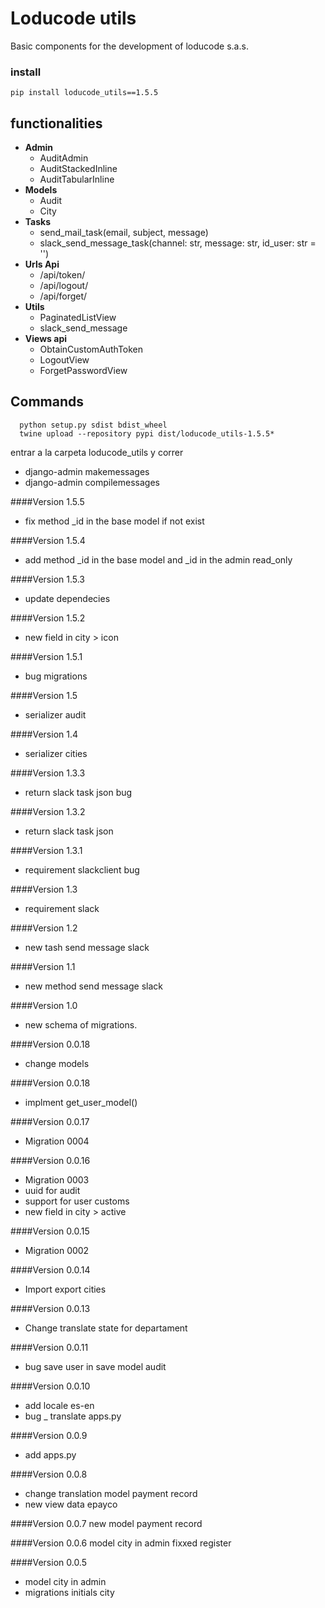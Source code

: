 # Loducode utils

Basic components for the development of loducode s.a.s.

### install

`pip install loducode_utils==1.5.5`

## functionalities

- **Admin**
    - AuditAdmin
    - AuditStackedInline
    - AuditTabularInline
- **Models**
    - Audit
    - City  
- **Tasks**
    - send_mail_task(email, subject, message)
    - slack_send_message_task(channel: str, message: str, id_user: str = '')
- **Urls Api**
    - /api/token/
    - /api/logout/
    - /api/forget/
- **Utils**
    - PaginatedListView
    - slack_send_message
- **Views api**
    - ObtainCustomAuthToken
    - LogoutView
    - ForgetPasswordView

## Commands

```
  python setup.py sdist bdist_wheel
  twine upload --repository pypi dist/loducode_utils-1.5.5*
```

entrar a la carpeta loducode_utils y correr
- django-admin makemessages
- django-admin compilemessages

####Version 1.5.5
- fix method _id in the base model if not exist

####Version 1.5.4
- add method _id in the base model and _id in the admin read_only

####Version 1.5.3
- update dependecies

####Version 1.5.2
- new field in city > icon

####Version 1.5.1
- bug migrations

####Version 1.5
- serializer audit

####Version 1.4
- serializer cities

####Version 1.3.3
- return slack task json bug

####Version 1.3.2
- return slack task json

####Version 1.3.1
- requirement slackclient bug

####Version 1.3
- requirement slack

####Version 1.2
- new tash send message slack

####Version 1.1
- new method send message slack

####Version 1.0
- new schema of migrations.

####Version 0.0.18
- change models  

####Version 0.0.18
- implment get_user_model()

####Version 0.0.17
- Migration 0004

####Version 0.0.16
- Migration 0003
- uuid for audit
- support for user customs
- new field in city > active

####Version 0.0.15
- Migration 0002

####Version 0.0.14
- Import export cities

####Version 0.0.13
- Change translate state for departament

####Version 0.0.11
- bug save user in save model audit

####Version 0.0.10
- add locale es-en
- bug _ translate apps.py

####Version 0.0.9
- add apps.py

####Version 0.0.8
- change translation model payment record
- new view data epayco

####Version 0.0.7
new model payment record

####Version 0.0.6
model city in admin fixxed register

####Version 0.0.5

- model city in admin
- migrations initials city
